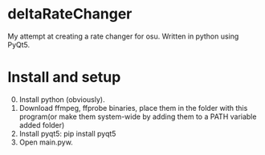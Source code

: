 # deltaRateChanger
My attempt at creating a rate changer for osu.
Written in python using PyQt5.

# Install and setup
0. Install python (obviously).
1. Download ffmpeg, ffprobe binaries, place them in the folder with this program(or make them system-wide by adding them to a PATH variable added folder)
2. Install pyqt5: pip install pyqt5
3. Open main.pyw.
